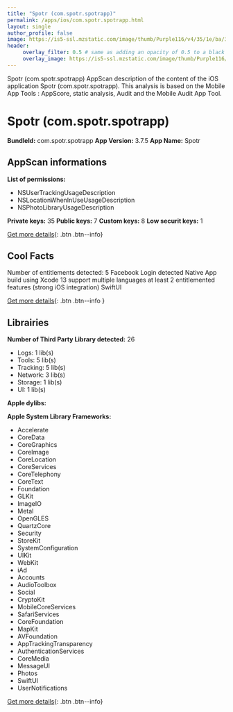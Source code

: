 ```yaml
---
title: "Spotr (com.spotr.spotrapp)"
permalink: /apps/ios/com.spotr.spotrapp.html
layout: single
author_profile: false
image: https://is5-ssl.mzstatic.com/image/thumb/Purple116/v4/35/1e/ba/351ebab1-2d1c-6e61-2684-6d0e5fb84010/AppIcon-0-0-1x_U007emarketing-0-7-0-85-220.png/512x512bb.jpg
header: 
     overlay_filter: 0.5 # same as adding an opacity of 0.5 to a black background
     overlay_image: https://is5-ssl.mzstatic.com/image/thumb/Purple116/v4/35/1e/ba/351ebab1-2d1c-6e61-2684-6d0e5fb84010/AppIcon-0-0-1x_U007emarketing-0-7-0-85-220.png/512x512bb.jpg
---
```

Spotr (com.spotr.spotrapp) AppScan description of the content of the iOS application Spotr (com.spotr.spotrapp). This analysis is based on the Mobile App Tools : AppScore, static analysis, Audit and the Mobile Audit App Tool.

# Spotr (com.spotr.spotrapp)

**BundleId:** com.spotr.spotrapp
**App Version:** 3.7.5
**App Name:** Spotr


## AppScan informations 

**List of permissions:** 
- NSUserTrackingUsageDescription
- NSLocationWhenInUseUsageDescription
- NSPhotoLibraryUsageDescription
  
  
**Private keys:** 35
**Public keys:** 7
**Custom keys:** 8
**Low securit keys:** 1
  
[Get more details](/pricing.html){: .btn .btn--info}

## Cool Facts

Number of entitlements detected: 5
Facebook Login detected
Native App
build using Xcode 13
support multiple languages
at least 2 entitlemented features (strong iOS integration)
SwiftUI
  
[Get more details](/pricing.html){: .btn .btn--info }

## Librairies 
**Number of Third Party Library detected:** 26
- Logs: 1 lib(s)
- Tools: 5 lib(s)
- Tracking: 5 lib(s)
- Network: 3 lib(s)
- Storage: 1 lib(s)
- UI: 1 lib(s)


**Apple dylibs:**


**Apple System Library Frameworks:**
- Accelerate
- CoreData
- CoreGraphics
- CoreImage
- CoreLocation
- CoreServices
- CoreTelephony
- CoreText
- Foundation
- GLKit
- ImageIO
- Metal
- OpenGLES
- QuartzCore
- Security
- StoreKit
- SystemConfiguration
- UIKit
- WebKit
- iAd
- Accounts
- AudioToolbox
- Social
- CryptoKit
- MobileCoreServices
- SafariServices
- CoreFoundation
- MapKit
- AVFoundation
- AppTrackingTransparency
- AuthenticationServices
- CoreMedia
- MessageUI
- Photos
- SwiftUI
- UserNotifications


  
[Get more details](/pricing.html){: .btn .btn--info}

